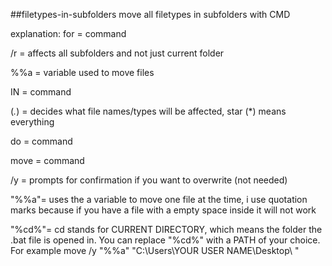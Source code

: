 ##filetypes-in-subfolders
move all filetypes in subfolders with CMD


explanation:
for = command

/r = affects all subfolders and not just current folder

%%a = variable used to move files

IN = command

(*.*) = decides what file names/types will be affected, star (*) means everything

do = command

move = command

/y = prompts for confirmation if you want to overwrite (not needed)

"%%a"= uses the a variable to move one file at the time, i use quotation marks because if you have a file with a empty space inside  it will not work

"%cd%"= cd stands for CURRENT DIRECTORY, which means the folder the .bat file is opened in. You can  replace "%cd%" with a PATH of your choice. For example    move /y "%%a" "C:\Users\YOUR USER NAME\Desktop\ "
